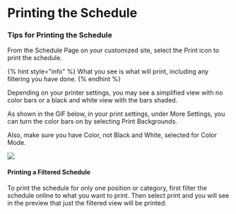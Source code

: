 # Printing the Schedule

### Tips for Printing the Schedule

From the Schedule Page on your customized site, select the Print icon to print the schedule.

{% hint style="info" %}
What you see is what will print, including any filtering you have done.
{% endhint %}

Depending on your printer settings, you may see a simplified view with no color bars or a black and white view with the bars shaded.

As shown in the GIF below, in your print settings, under More Settings, you can turn the color bars on by selecting Print Backgrounds.

Also, make sure you have Color, not Black and White, selected for Color Mode. 

![](.gitbook/assets/usherprintingtipsshortgif.gif)

#### Printing a Filtered Schedule

To print the schedule for only one position or category, first filter the schedule online to what you want to print. Then select print and you will see in the preview that just the filtered view will be printed.





